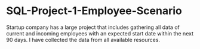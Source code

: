 # SQL-Project-1-Employee-Scenario

Startup company has a large project that includes gathering all data of current and incoming employees with an expected start date within the next 90 days.
I have collected the data from all available resources. 
